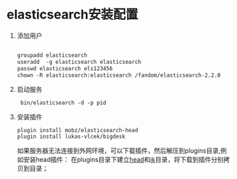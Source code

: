 # elasticsearch安装配置

1. 添加用户

	``` shell/Users/allan/Documents/gitbook/getting_started/mysql.md

	groupadd elasticsearch
	useradd  -g elasticsearch elasticsearch
	passwd elasticsearch els123456
	chown -R elasticsearch:elasticsearch /fandom/elasticsearch-2.2.0
	```
2. 启动服务

	``` shell
	 bin/elasticsearch -d -p pid
	``` 

3. 安装插件

	``` shell
	plugin install mobz/elasticsearch-head
	plugin install lukas-vlcek/bigdesk
	```
	如果服务器无法连接到外网环境，可以下载插件，然后解压到plugins目录,例如安装head插件：
	在plugins目录下建立[head](git://github.com/mobz/elasticsearch-head.git)和[ik](https://github.com/medcl/elasticsearch-analysis-ik.git)目录，将下载到插件分别拷贝到目录；


